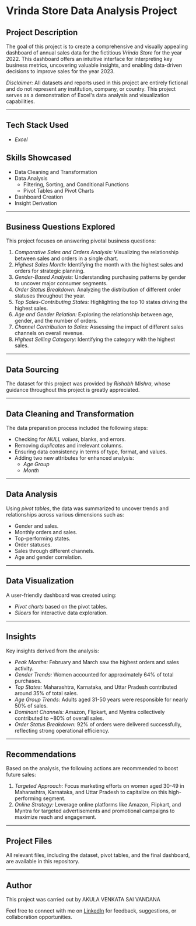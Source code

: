 # Vrinda Store Data Analysis Project

## Project Description
The goal of this project is to create a comprehensive and visually appealing dashboard of annual sales data for the fictitious *Vrinda Store* for the year 2022. This dashboard offers an intuitive interface for interpreting key business metrics, uncovering valuable insights, and enabling data-driven decisions to improve sales for the year 2023.

*Disclaimer:* All datasets and reports used in this project are entirely fictional and do not represent any institution, company, or country. This project serves as a demonstration of Excel's data analysis and visualization capabilities.

---

## Tech Stack Used
- *Excel*

## Skills Showcased
- Data Cleaning and Transformation
- Data Analysis
  - Filtering, Sorting, and Conditional Functions
  - Pivot Tables and Pivot Charts
- Dashboard Creation
- Insight Derivation

---

## Business Questions Explored
This project focuses on answering pivotal business questions:

1. *Comparative Sales and Orders Analysis:* Visualizing the relationship between sales and orders in a single chart.
2. *Highest Sales Month:* Identifying the month with the highest sales and orders for strategic planning.
3. *Gender-Based Analysis:* Understanding purchasing patterns by gender to uncover major consumer segments.
4. *Order Status Breakdown:* Analyzing the distribution of different order statuses throughout the year.
5. *Top Sales-Contributing States:* Highlighting the top 10 states driving the highest sales.
6. *Age and Gender Relation:* Exploring the relationship between age, gender, and the number of orders.
7. *Channel Contribution to Sales:* Assessing the impact of different sales channels on overall revenue.
8. *Highest Selling Category:* Identifying the category with the highest sales.

---

## Data Sourcing
The dataset for this project was provided by *Rishabh Mishra*, whose guidance throughout this project is greatly appreciated.

---

## Data Cleaning and Transformation
The data preparation process included the following steps:

- Checking for *NULL values*, blanks, and errors.
- Removing *duplicates* and irrelevant columns.
- Ensuring data consistency in terms of type, format, and values.
- Adding two new attributes for enhanced analysis:
  - *Age Group*
  - *Month*

---

## Data Analysis
Using *pivot tables*, the data was summarized to uncover trends and relationships across various dimensions such as:

- Gender and sales.
- Monthly orders and sales.
- Top-performing states.
- Order statuses.
- Sales through different channels.
- Age and gender correlation.

---

## Data Visualization
A user-friendly dashboard was created using:

- *Pivot charts* based on the pivot tables.
- *Slicers* for interactive data exploration.

---

## Insights
Key insights derived from the analysis:

- *Peak Months:* February and March saw the highest orders and sales activity.
- *Gender Trends:* Women accounted for approximately 64% of total purchases.
- *Top States:* Maharashtra, Karnataka, and Uttar Pradesh contributed around 35% of total sales.
- *Age Group Trends:* Adults aged 31-50 years were responsible for nearly 50% of sales.
- *Dominant Channels:* Amazon, Flipkart, and Myntra collectively contributed to ~80% of overall sales.
- *Order Status Breakdown:* 92% of orders were delivered successfully, reflecting strong operational efficiency.

---

## Recommendations
Based on the analysis, the following actions are recommended to boost future sales:

1. *Targeted Approach:* Focus marketing efforts on women aged 30-49 in Maharashtra, Karnataka, and Uttar Pradesh to capitalize on this high-performing segment.
2. *Online Strategy:* Leverage online platforms like Amazon, Flipkart, and Myntra for targeted advertisements and promotional campaigns to maximize reach and engagement.

---

## Project Files
All relevant files, including the dataset, pivot tables, and the final dashboard, are available in this repository.

---

## Author
This project was carried out by AKULA VENKATA SAI VANDANA

Feel free to connect with me on [LinkedIn](https://www.linkedin.com/in/vandana-akula-371695250/) for feedback, suggestions, or collaboration opportunities.
